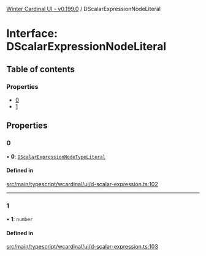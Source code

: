 [Winter Cardinal UI - v0.199.0](../index.md) / DScalarExpressionNodeLiteral

# Interface: DScalarExpressionNodeLiteral

## Table of contents

### Properties

- [0](DScalarExpressionNodeLiteral.md#0)
- [1](DScalarExpressionNodeLiteral.md#1)

## Properties

### 0

• **0**: [`DScalarExpressionNodeTypeLiteral`](../index.md#dscalarexpressionnodetypeliteral)

#### Defined in

[src/main/typescript/wcardinal/ui/d-scalar-expression.ts:102](https://github.com/winter-cardinal/winter-cardinal-ui/blob/v0.199.0/src/main/typescript/wcardinal/ui/d-scalar-expression.ts#L102)

___

### 1

• **1**: `number`

#### Defined in

[src/main/typescript/wcardinal/ui/d-scalar-expression.ts:103](https://github.com/winter-cardinal/winter-cardinal-ui/blob/v0.199.0/src/main/typescript/wcardinal/ui/d-scalar-expression.ts#L103)
